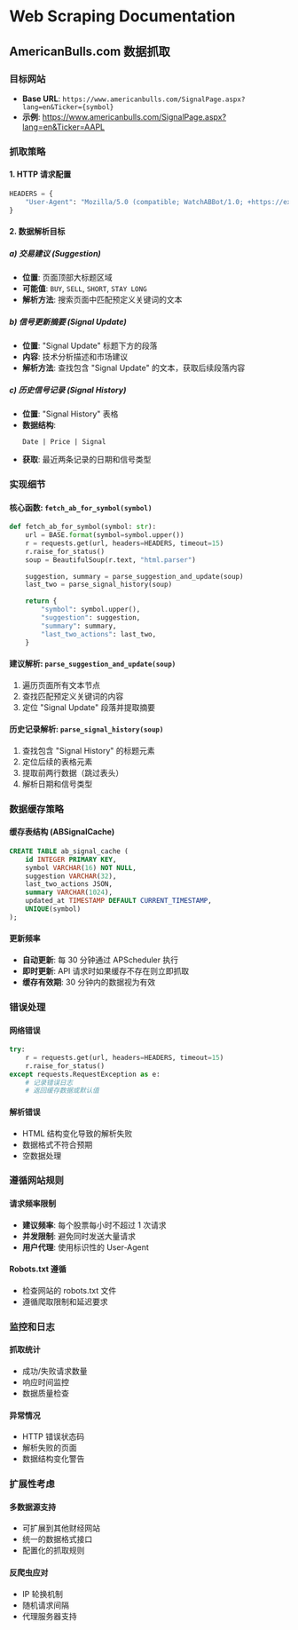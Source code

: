 # Web Scraping Documentation

## AmericanBulls.com 数据抓取

### 目标网站
- **Base URL**: `https://www.americanbulls.com/SignalPage.aspx?lang=en&Ticker={symbol}`
- **示例**: https://www.americanbulls.com/SignalPage.aspx?lang=en&Ticker=AAPL

### 抓取策略

#### 1. HTTP 请求配置
```python
HEADERS = {
    "User-Agent": "Mozilla/5.0 (compatible; WatchABBot/1.0; +https://example.com/bot)"
}
```

#### 2. 数据解析目标

##### a) 交易建议 (Suggestion)
- **位置**: 页面顶部大标题区域
- **可能值**: `BUY`, `SELL`, `SHORT`, `STAY LONG`
- **解析方法**: 搜索页面中匹配预定义关键词的文本

##### b) 信号更新摘要 (Signal Update)
- **位置**: "Signal Update" 标题下方的段落
- **内容**: 技术分析描述和市场建议
- **解析方法**: 查找包含 "Signal Update" 的文本，获取后续段落内容

##### c) 历史信号记录 (Signal History)
- **位置**: "Signal History" 表格
- **数据结构**: 
  ```
  Date | Price | Signal
  ```
- **获取**: 最近两条记录的日期和信号类型

### 实现细节

#### 核心函数: `fetch_ab_for_symbol(symbol)`

```python
def fetch_ab_for_symbol(symbol: str):
    url = BASE.format(symbol=symbol.upper())
    r = requests.get(url, headers=HEADERS, timeout=15)
    r.raise_for_status()
    soup = BeautifulSoup(r.text, "html.parser")
    
    suggestion, summary = parse_suggestion_and_update(soup)
    last_two = parse_signal_history(soup)
    
    return {
        "symbol": symbol.upper(),
        "suggestion": suggestion,
        "summary": summary,
        "last_two_actions": last_two,
    }
```

#### 建议解析: `parse_suggestion_and_update(soup)`
1. 遍历页面所有文本节点
2. 查找匹配预定义关键词的内容
3. 定位 "Signal Update" 段落并提取摘要

#### 历史记录解析: `parse_signal_history(soup)`
1. 查找包含 "Signal History" 的标题元素
2. 定位后续的表格元素
3. 提取前两行数据（跳过表头）
4. 解析日期和信号类型

### 数据缓存策略

#### 缓存表结构 (ABSignalCache)
```sql
CREATE TABLE ab_signal_cache (
    id INTEGER PRIMARY KEY,
    symbol VARCHAR(16) NOT NULL,
    suggestion VARCHAR(32),
    last_two_actions JSON,
    summary VARCHAR(1024),
    updated_at TIMESTAMP DEFAULT CURRENT_TIMESTAMP,
    UNIQUE(symbol)
);
```

#### 更新频率
- **自动更新**: 每 30 分钟通过 APScheduler 执行
- **即时更新**: API 请求时如果缓存不存在则立即抓取
- **缓存有效期**: 30 分钟内的数据视为有效

### 错误处理

#### 网络错误
```python
try:
    r = requests.get(url, headers=HEADERS, timeout=15)
    r.raise_for_status()
except requests.RequestException as e:
    # 记录错误日志
    # 返回缓存数据或默认值
```

#### 解析错误
- HTML 结构变化导致的解析失败
- 数据格式不符合预期
- 空数据处理

### 遵循网站规则

#### 请求频率限制
- **建议频率**: 每个股票每小时不超过 1 次请求
- **并发限制**: 避免同时发送大量请求
- **用户代理**: 使用标识性的 User-Agent

#### Robots.txt 遵循
- 检查网站的 robots.txt 文件
- 遵循爬取限制和延迟要求

### 监控和日志

#### 抓取统计
- 成功/失败请求数量
- 响应时间监控
- 数据质量检查

#### 异常情况
- HTTP 错误状态码
- 解析失败的页面
- 数据结构变化警告

### 扩展性考虑

#### 多数据源支持
- 可扩展到其他财经网站
- 统一的数据格式接口
- 配置化的抓取规则

#### 反爬虫应对
- IP 轮换机制
- 随机请求间隔
- 代理服务器支持